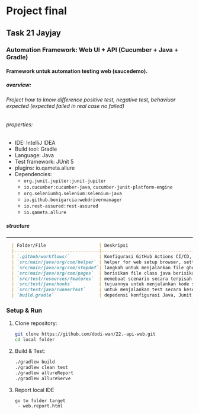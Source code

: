 
# Project final
## Task 21 Jayjay


### Automation Framework: Web UI + API (Cucumber + Java + Gradle)
#### Framework untuk automation testing web (saucedemo).

##### overview:
###### Project how to know difference positive test, negative test, behaviuor expected (expected failed in real case no failed)

###### properties:
- IDE: IntelliJ IDEA
- Build tool: Gradle
- Language: Java
- Test framework: JUnit 5
- plugins: io.qameta.allure
- Dependencies:
  - `org.junit.jupiter:junit-jupiter`
  - `io.cucumber:cucumber-java`, `cucumber-junit-platform-engine`
  - `org.seleniumhq.selenium:selenium-java`
  - `io.github.bonigarcia:webdrivermanager`
  - `io.rest-assured:rest-assured`
  - `io.qameta.allure` 


##### structure
---
 ```markdown
   | Folder/File                    | Deskripsi                                                                                                                                                                                                                                   |
   |--------------------------------|---------------------------------------------------------------------------------------------------------------------------------------------------------------------------------------------------------------------------------------------|
   | `.github/workflows/`           | Konfigurasi GitHub Actions CI/CD, file ci-saucedemo.yml              |
   | `src/main/java/org/com/helper` | helper for web setup browser, setting browser chrome, close browser |
   | `src/main/java/org/com/stepdef`| langkah untuk menjalankan file gherkin disebut stepdef atau 'glue code' pada tahap ini akan memanggil class method page object model di repo atau folder local src/main/java/org/com/pages menyesuaikan behaviour scenario |
   | `src/main/java/org/com/pages`  | berisikan file class java berisikan method locator element, notification, third party, filter, dsb. Tujuannya sebagai ruang isolasi pemisah tugas masing-masing class                                                      |
   | `src/test/resources/features`  | memebuat scenario secara terpisah dengan pendekatan seperti end-user bercerita layaknya kondisi aktual, jika a apakah outputnya a, atau b. seharusnya outputnya c tetaoi a dan sebagainya                                  |
   | `src/test/java/hooks`          | tujuannya untuk menjalankan kode sebelum dan sesudah atau seluruh suite test, agar clean dan terorganisir. seperti menyiapkan url, driver, close connection database dan test tidak terpengaruh dengan test sebelumnya    |
   | `src/test/java/runnerTest`     | untuk menjalankan test secara keseluruhan, per/scenario, beberapa test dengan anotasi. tujuannya untuk memberikan visual hasil test dan memberikan perintah untuk membuat report seperti; allure, cucumber json, html dan sebagainya. |
   | `build.gradle`                 | depedensi konfigurasi Java, Junit, cucumber, web driver manager, selenium, allure and else                                                                                                                                                  |
```

### Setup & Run

1. Clone repository:
   ```bash
   git clone https://github.com/dodi-wan/22.-api-web.git
   cd local folder

2. Build & Test:
   ```bash
   ./gradlew build
   ./gradlew clean test
   ./gradlew allureReport
   ./gradlew allureServe

3. Report local IDE
   ```bash
   go to folder target
    - web.report.html


